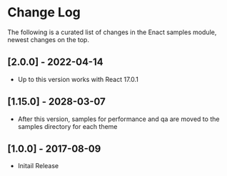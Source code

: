 # Change Log

The following is a curated list of changes in the Enact samples module, newest changes on the top.

## [2.0.0] - 2022-04-14

- Up to this version works with React 17.0.1  

## [1.15.0] - 2028-03-07

- After this version, samples for performance and qa are moved to the samples directory for each theme  

## [1.0.0] - 2017-08-09

- Initail Release
